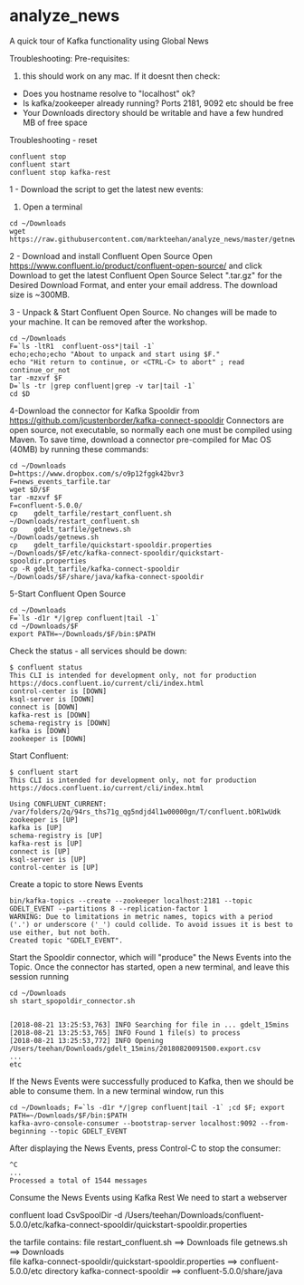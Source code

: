# analyze_news
A quick tour of Kafka functionality using Global News

Troubleshooting:
Pre-requisites:
1. this should work on any mac. If it doesnt then check:
 - Does you hostname resolve to "localhost" ok?
 - Is kafka/zookeeper already running? Ports 2181, 9092 etc should be free
 - Your Downloads directory should be writable and have a few hundred MB of free space
 
 Troubleshooting - reset
 ```
 confluent stop
 confluent start
 confluent stop kafka-rest
 ```
 

1 - Download the script to get the latest new events:
 1. Open a terminal
```
cd ~/Downloads
wget https://raw.githubusercontent.com/markteehan/analyze_news/master/getnews.sh
```
2 - Download and install Confluent Open Source
Open https://www.confluent.io/product/confluent-open-source/ and click Download to get the latest Confluent Open Source
Select ".tar.gz" for the Desired Download Format, and enter your email address.
The download size is ~300MB.

3 - Unpack & Start Confluent Open Source. No changes will be made to your machine. It can be removed after the workshop.
```
cd ~/Downloads
F=`ls -ltR1  confluent-oss*|tail -1`
echo;echo;echo "About to unpack and start using $F."
echo "Hit return to continue, or <CTRL-C> to abort" ; read continue_or_not
tar -mzxvf $F
D=`ls -tr |grep confluent|grep -v tar|tail -1`
cd $D
```

4-Download the connector for Kafka Spooldir from https://github.com/jcustenborder/kafka-connect-spooldir
Connectors are open source, not executable, so normally each one must be compiled using Maven.
To save time, download a connector pre-compiled for Mac OS (40MB) by running these commands:

```
cd ~/Downloads
D=https://www.dropbox.com/s/o9p12fggk42bvr3
F=news_events_tarfile.tar
wget $D/$F
tar -mzxvf $F
F=confluent-5.0.0/
cp    gdelt_tarfile/restart_confluent.sh           ~/Downloads/restart_confluent.sh
cp    gdelt_tarfile/getnews.sh                     ~/Downloads/getnews.sh
cp    gdelt_tarfile/quickstart-spooldir.properties ~/Downloads/$F/etc/kafka-connect-spooldir/quickstart-spooldir.properties
cp -R gdelt_tarfile/kafka-connect-spooldir         ~/Downloads/$F/share/java/kafka-connect-spooldir
```

5-Start Confluent Open Source
```
cd ~/Downloads
F=`ls -d1r */|grep confluent|tail -1`
cd ~/Downloads/$F
export PATH=~/Downloads/$F/bin:$PATH
```

Check the status - all services should be down:
```
$ confluent status
This CLI is intended for development only, not for production
https://docs.confluent.io/current/cli/index.html
control-center is [DOWN]
ksql-server is [DOWN]
connect is [DOWN]
kafka-rest is [DOWN]
schema-registry is [DOWN]
kafka is [DOWN]
zookeeper is [DOWN]
```

Start Confluent:
```
$ confluent start
This CLI is intended for development only, not for production
https://docs.confluent.io/current/cli/index.html

Using CONFLUENT_CURRENT: /var/folders/2q/94rs_ths71g_qg5ndjd4l1w00000gn/T/confluent.bOR1wUdk
zookeeper is [UP]
kafka is [UP]
schema-registry is [UP]
kafka-rest is [UP]
connect is [UP]
ksql-server is [UP]
control-center is [UP]
```

Create a topic to store News Events
```
bin/kafka-topics --create --zookeeper localhost:2181 --topic GDELT_EVENT --partitions 8 --replication-factor 1
WARNING: Due to limitations in metric names, topics with a period ('.') or underscore ('_') could collide. To avoid issues it is best to use either, but not both.
Created topic "GDELT_EVENT".
```

Start the Spooldir connector, which will "produce" the News Events into the Topic.
Once the connector has started, open a new terminal, and leave this session running
```
cd ~/Downloads
sh start_spopoldir_connector.sh


[2018-08-21 13:25:53,763] INFO Searching for file in ... gdelt_15mins 
[2018-08-21 13:25:53,765] INFO Found 1 file(s) to process 
[2018-08-21 13:25:53,772] INFO Opening /Users/teehan/Downloads/gdelt_15mins/20180820091500.export.csv 
...
etc
```

If the News Events were successfully produced to Kafka, then we should be able to consume them.
In a new terminal window, run this
```
cd ~/Downloads; F=`ls -d1r */|grep confluent|tail -1` ;cd $F; export PATH=~/Downloads/$F/bin:$PATH
kafka-avro-console-consumer --bootstrap-server localhost:9092 --from-beginning --topic GDELT_EVENT 
```

After displaying the News Events, press Control-C to stop the consumer:
```
^C
...
Processed a total of 1544 messages
```

Consume the News Events using Kafka Rest
We need to start a webserver

confluent load CsvSpoolDir -d /Users/teehan/Downloads/confluent-5.0.0/etc/kafka-connect-spooldir/quickstart-spooldir.properties

the tarfile contains:
     file restart_confluent.sh                                    ==> Downloads
     file getnews.sh                                              ==> Downloads     
     file kafka-connect-spooldir/quickstart-spooldir.properties   ==> confluent-5.0.0/etc
directory kafka-connect-spooldir                                  ==> confluent-5.0.0/share/java






